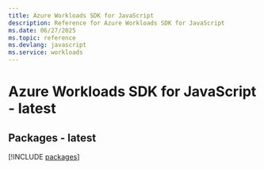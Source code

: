 ```yaml
---
title: Azure Workloads SDK for JavaScript
description: Reference for Azure Workloads SDK for JavaScript
ms.date: 06/27/2025
ms.topic: reference
ms.devlang: javascript
ms.service: workloads
---
```

# Azure Workloads SDK for JavaScript - latest
## Packages - latest
[!INCLUDE [packages](workloads-index.md)]